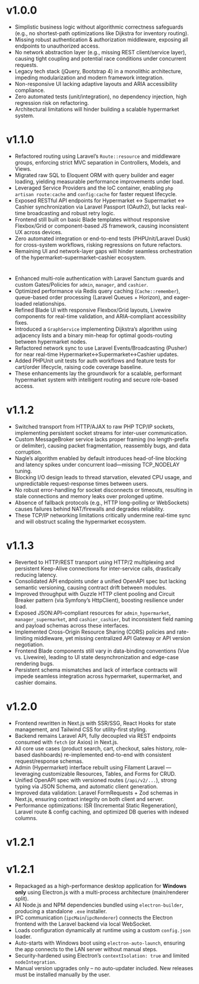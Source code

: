 # v1.0.0  


- Simplistic business logic without algorithmic correctness safeguards (e.g., no shortest-path optimizations like Dijkstra for inventory routing).  
- Missing robust authentication & authorization middleware, exposing all endpoints to unauthorized access.  
- No network abstraction layer (e.g., missing REST client/service layer), causing tight coupling and potential race conditions under concurrent requests.  
- Legacy tech stack (jQuery, Bootstrap 4) in a monolithic architecture, impeding modularization and modern framework integration.  
- Non-responsive UI lacking adaptive layouts and ARIA accessibility compliance.  
- Zero automated tests (unit/integration), no dependency injection, high regression risk on refactoring.  
- Architectural limitations will hinder building a scalable hypermarket system. 
# v1.1.0  


- Refactored routing using Laravel’s `Route::resource` and middleware groups, enforcing strict MVC separation in Controllers, Models, and Views.  
- Migrated raw SQL to Eloquent ORM with query builder and eager loading, yielding measurable performance improvements under load.  
- Leveraged Service Providers and the IoC container, enabling `php artisan route:cache` and `config:cache` for faster request lifecycle.  
- Exposed RESTful API endpoints for Hypermarket ↔ Supermarket ↔ Cashier synchronization via Laravel Passport (OAuth2), but lacks real-time broadcasting  and robust retry logic.  
- Frontend still built on basic Blade templates without responsive Flexbox/Grid or component-based JS framework, causing inconsistent UX across devices.  
- Zero automated integration or end-to-end tests (PHPUnit/Laravel Dusk) for cross-system workflows, risking regressions on future refactors.  
- Remaining UI and network-layer gaps will hinder seamless orchestration of the hypermarket–supermarket–cashier ecosystem.  
#

- Enhanced multi-role authentication with Laravel Sanctum guards and custom Gates/Policies for `admin`, `manager`, and `cashier`.  
- Optimized performance via Redis query caching (`Cache::remember`), queue-based order processing (Laravel Queues + Horizon), and eager-loaded relationships.  
- Refined Blade UI with responsive Flexbox/Grid layouts, Livewire components for real-time validation, and ARIA-compliant accessibility fixes.  
- Introduced a `GraphService` implementing Dijkstra’s algorithm using adjacency lists and a binary min-heap for optimal goods-routing between hypermarket nodes.  
- Refactored network sync to use Laravel Events/Broadcasting (Pusher) for near real-time Hypermarket↔Supermarket↔Cashier updates.  
- Added PHPUnit unit tests for auth workflows and feature tests for cart/order lifecycle, raising code coverage baseline.  
- These enhancements lay the groundwork for a scalable, performant hypermarket system with intelligent routing and secure role-based access.  
# v1.1.2  


- Switched transport from HTTP/AJAX to raw PHP TCP/IP sockets, implementing persistent socket streams for inter-user communication.  
- Custom MessageBroker service lacks proper framing (no length-prefix or delimiter), causing packet fragmentation, reassembly bugs, and data corruption.  
- Nagle’s algorithm enabled by default introduces head-of-line blocking and latency spikes under concurrent load—missing TCP_NODELAY tuning.  
- Blocking I/O design leads to thread starvation, elevated CPU usage, and unpredictable request-response times between users.  
- No robust error-handling for socket disconnects or timeouts, resulting in stale connections and memory leaks over prolonged uptime.  
- Absence of fallback protocols (e.g., HTTP long-polling or WebSockets) causes failures behind NAT/firewalls and degrades reliability.  
- These TCP/IP networking limitations critically undermine real-time sync and will obstruct scaling the hypermarket ecosystem.  
# v1.1.3  


- Reverted to HTTP/REST transport using HTTP/2 multiplexing and persistent Keep-Alive connections for inter-service calls, drastically reducing latency.  
- Consolidated API endpoints under a unified OpenAPI spec but lacking semantic versioning, causing contract drift between modules.  
- Improved throughput with Guzzle HTTP client pooling and Circuit Breaker pattern (via Symfony’s HttpClient), boosting resilience under load.  
- Exposed JSON:API–compliant resources for `admin_hypermarket`, `manager_supermarket`, and `cashier_cashier`, but inconsistent field naming and payload schemas across these interfaces.  
- Implemented Cross-Origin Resource Sharing (CORS) policies and rate-limiting middleware, yet missing centralized API Gateway or API version negotiation.  
- Frontend Blade components still vary in data-binding conventions (Vue vs. Livewire), leading to UI state desynchronization and edge-case rendering bugs.  
- Persistent schema mismatches and lack of interface contracts will impede seamless integration across hypermarket, supermarket, and cashier domains.  
# v1.2.0  


- Frontend rewritten in Next.js with SSR/SSG, React Hooks for state management, and Tailwind CSS for utility-first styling.  
- Backend remains Laravel API, fully decoupled via REST endpoints consumed with `fetch` (or Axios) in Next.js.  
- All core use cases (product search, cart, checkout, sales history, role-based dashboards) re-implemented end-to-end with consistent request/response schemas.  
- Admin (Hypermarket) interface rebuilt using Filament Laravel — leveraging customizable Resources, Tables, and Forms for CRUD.  
- Unified OpenAPI spec with versioned routes (`/api/v2/...`), strong typing via JSON Schema, and automatic client generation.  
- Improved data validation: Laravel FormRequests + Zod schemas in Next.js, ensuring contract integrity on both client and server.  
- Performance optimizations: ISR (Incremental Static Regeneration), Laravel route & config caching, and optimized DB queries with indexed columns.  
# v1.2.1  

# v1.2.1  


- Repackaged as a high-performance desktop application for **Windows only** using Electron.js with a multi-process architecture (main/renderer split).  
- All Node.js and NPM dependencies bundled using `electron-builder`, producing a standalone `.exe` installer.  
- IPC communication (`ipcMain`/`ipcRenderer`) connects the Electron frontend with the Laravel backend via local WebSocket.  
- Loads configuration dynamically at runtime using a custom `config.json` loader.  
- Auto-starts with Windows boot using `electron-auto-launch`, ensuring the app connects to the LAN server without manual steps.  
- Security-hardened using Electron’s `contextIsolation: true` and limited `nodeIntegration`.  
- Manual version upgrades only – no auto-updater included. New releases must be installed manually by the user.  

